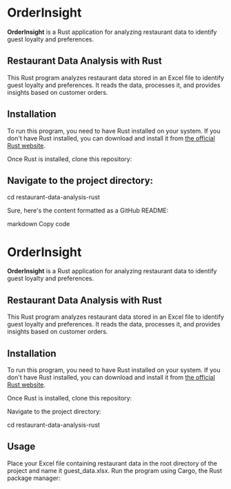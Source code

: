 # OrderInsight

**OrderInsight** is a Rust application for analyzing restaurant data to identify guest loyalty and preferences.

## Restaurant Data Analysis with Rust

This Rust program analyzes restaurant data stored in an Excel file to identify guest loyalty and preferences. It reads the data, processes it, and provides insights based on customer orders.

## Installation

To run this program, you need to have Rust installed on your system. If you don't have Rust installed, you can download and install it from [the official Rust website](https://www.rust-lang.org/tools/install).

Once Rust is installed, clone this repository:

## Navigate to the project directory:

cd restaurant-data-analysis-rust


Sure, here's the content formatted as a GitHub README:

markdown
Copy code
# OrderInsight

**OrderInsight** is a Rust application for analyzing restaurant data to identify guest loyalty and preferences.

## Restaurant Data Analysis with Rust

This Rust program analyzes restaurant data stored in an Excel file to identify guest loyalty and preferences. It reads the data, processes it, and provides insights based on customer orders.

## Installation

To run this program, you need to have Rust installed on your system. If you don't have Rust installed, you can download and install it from [the official Rust website](https://www.rust-lang.org/tools/install).

Once Rust is installed, clone this repository:

Navigate to the project directory:

cd restaurant-data-analysis-rust

## Usage
Place your Excel file containing restaurant data in the root directory of the project and name it guest_data.xlsx.
Run the program using Cargo, the Rust package manager:
